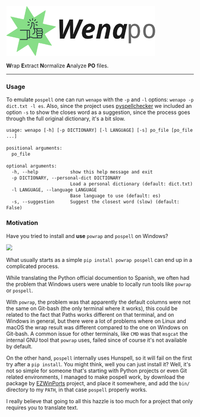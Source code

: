 <img src="img/wenapo.png" width="400px" />

**W**rap **E**xtract **N**ormalize **A**nalyze **PO** files.

----

### Usage

To emulate `pospell` one can run `wenapo` with the `-p` and `-l` options:
`wenapo -p dict.txt -l es`.
Also, since the project uses [pyspellchecker](https://github.com/barrust/pyspellchecker)
we included an option `-s` to show the closes word as a suggestion,
since the process goes through the full original dictionary, it's a bit slow.

```
usage: wenapo [-h] [-p DICTIONARY] [-l LANGUAGE] [-s] po_file [po_file ...]

positional arguments:
  po_file

optional arguments:
  -h, --help            show this help message and exit
  -p DICTIONARY, --personal-dict DICTIONARY
                        Load a personal dictionary (default: dict.txt)
  -l LANGUAGE, --language LANGUAGE
                        Base language to use (default: es)
  -s, --suggestion      Suggest the closest word (slow) (default: False)
```


### Motivation

Have you tried to install and **use** `powrap` and `pospell` on Windows?

<img src="https://media1.giphy.com/media/13d2jHlSlxklVe/giphy.gif" width="300px" />

What usually starts as a simple `pip install powrap pospell` can end up in
a complicated process.

While translating the Python official documention to Spanish, we often had the
problem that Windows users were unable to locally run tools like `powrap` or
`pospell`.

With `powrap`, the problem was that apparently the default columns were not the
same on Git-bash (the only terminal where it works), this could be related to
the fact that Paths works different on that terminal, and on Windows in
general, but there were a lot of problems where on Linux and macOS the wrap
result was different compared to the one on Windows on Git-bash.  A common
issue for other terminals, like `CMD` was that `msgcat` the internal GNU tool
that `powrap` uses, failed since of course it's not available by default.

On the other hand, `pospell` internally uses Hunspell, so it will fail on the
first try after a `pip install`. You might think, well you can just install it?
Well, it's not so simple for someone that's starting with Python projects or
even Git related environments, I managed to make pospell work, by download the
package by [EZWinPorts](https://sourceforge.net/projects/ezwinports/) project,
and place it somewhere, and add the `bin/` directory to my `PATH`, in that case
`pospell` properly works.

I really believe that going to all this hazzle is too much for a project
that only requires you to translate text.
